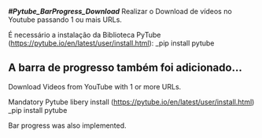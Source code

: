 ***#Pytube_BarProgress_Download***
Realizar o Download de vídeos no Youtube passando 1 ou mais URLs.

É necessário a instalação da Biblioteca PyTube (https://pytube.io/en/latest/user/install.html):
  _pip install pytube

A barra de progresso também foi adicionado... 
---------------------------------------------------------------------------------------------------
Download Videos from YouTube with 1 or more URLs. 

Mandatory Pytube libery install (https://pytube.io/en/latest/user/install.html)
  _pip install pytube

Bar progress was also implemented. 
